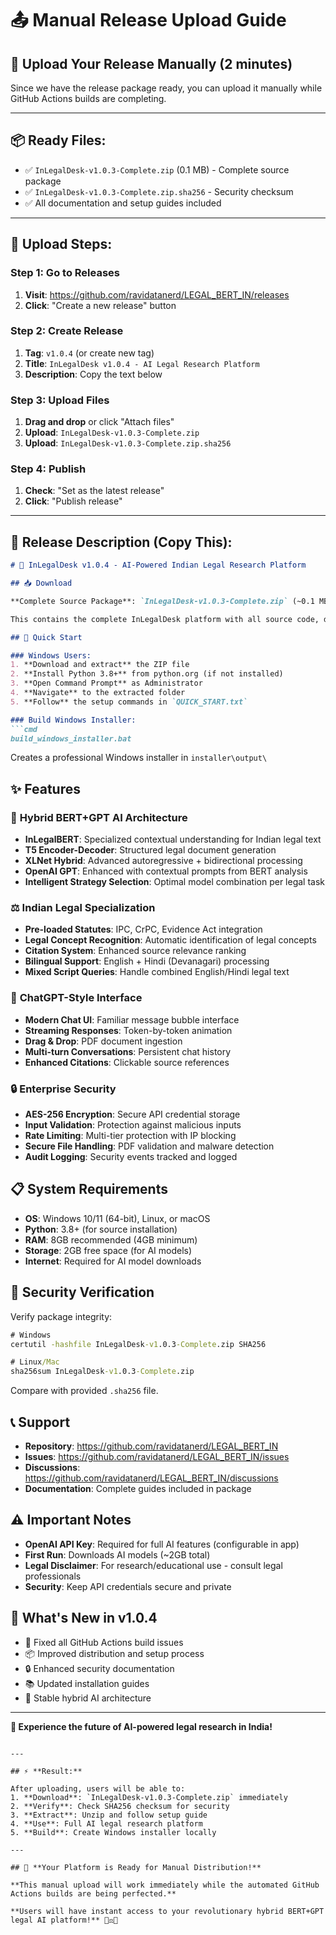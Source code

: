 # 📤 Manual Release Upload Guide

## 🎯 **Upload Your Release Manually (2 minutes)**

Since we have the release package ready, you can upload it manually while GitHub Actions builds are completing.

---

## 📦 **Ready Files:**
- ✅ `InLegalDesk-v1.0.3-Complete.zip` (0.1 MB) - Complete source package
- ✅ `InLegalDesk-v1.0.3-Complete.zip.sha256` - Security checksum
- ✅ All documentation and setup guides included

---

## 🚀 **Upload Steps:**

### **Step 1: Go to Releases**
1. **Visit**: https://github.com/ravidatanerd/LEGAL_BERT_IN/releases
2. **Click**: "Create a new release" button

### **Step 2: Create Release**
1. **Tag**: `v1.0.4` (or create new tag)
2. **Title**: `InLegalDesk v1.0.4 - AI Legal Research Platform`
3. **Description**: Copy the text below

### **Step 3: Upload Files**
1. **Drag and drop** or click "Attach files"
2. **Upload**: `InLegalDesk-v1.0.3-Complete.zip`
3. **Upload**: `InLegalDesk-v1.0.3-Complete.zip.sha256`

### **Step 4: Publish**
1. **Check**: "Set as the latest release"
2. **Click**: "Publish release"

---

## 📝 **Release Description (Copy This):**

```markdown
# 🤖 InLegalDesk v1.0.4 - AI-Powered Indian Legal Research Platform

## 📥 Download

**Complete Source Package**: `InLegalDesk-v1.0.3-Complete.zip` (~0.1 MB)

This contains the complete InLegalDesk platform with all source code, documentation, and build scripts.

## 🚀 Quick Start

### Windows Users:
1. **Download and extract** the ZIP file
2. **Install Python 3.8+** from python.org (if not installed)
3. **Open Command Prompt** as Administrator
4. **Navigate** to the extracted folder
5. **Follow** the setup commands in `QUICK_START.txt`

### Build Windows Installer:
```cmd
build_windows_installer.bat
```
Creates a professional Windows installer in `installer\output\`

## ✨ Features

### 🤖 **Hybrid BERT+GPT AI Architecture**
- **InLegalBERT**: Specialized contextual understanding for Indian legal text
- **T5 Encoder-Decoder**: Structured legal document generation  
- **XLNet Hybrid**: Advanced autoregressive + bidirectional processing
- **OpenAI GPT**: Enhanced with contextual prompts from BERT analysis
- **Intelligent Strategy Selection**: Optimal model combination per legal task

### ⚖️ **Indian Legal Specialization**
- **Pre-loaded Statutes**: IPC, CrPC, Evidence Act integration
- **Legal Concept Recognition**: Automatic identification of legal concepts
- **Citation System**: Enhanced source relevance ranking
- **Bilingual Support**: English + Hindi (Devanagari) processing
- **Mixed Script Queries**: Handle combined English/Hindi legal text

### 💬 **ChatGPT-Style Interface**
- **Modern Chat UI**: Familiar message bubble interface
- **Streaming Responses**: Token-by-token animation
- **Drag & Drop**: PDF document ingestion
- **Multi-turn Conversations**: Persistent chat history
- **Enhanced Citations**: Clickable source references

### 🔒 **Enterprise Security**
- **AES-256 Encryption**: Secure API credential storage
- **Input Validation**: Protection against malicious inputs
- **Rate Limiting**: Multi-tier protection with IP blocking
- **Secure File Handling**: PDF validation and malware detection
- **Audit Logging**: Security events tracked and logged

## 📋 System Requirements

- **OS**: Windows 10/11 (64-bit), Linux, or macOS
- **Python**: 3.8+ (for source installation)
- **RAM**: 8GB recommended (4GB minimum)
- **Storage**: 2GB free space (for AI models)
- **Internet**: Required for AI model downloads

## 🔐 Security Verification

Verify package integrity:
```cmd
# Windows
certutil -hashfile InLegalDesk-v1.0.3-Complete.zip SHA256

# Linux/Mac
sha256sum InLegalDesk-v1.0.3-Complete.zip
```
Compare with provided `.sha256` file.

## 📞 Support

- **Repository**: https://github.com/ravidatanerd/LEGAL_BERT_IN
- **Issues**: https://github.com/ravidatanerd/LEGAL_BERT_IN/issues  
- **Discussions**: https://github.com/ravidatanerd/LEGAL_BERT_IN/discussions
- **Documentation**: Complete guides included in package

## ⚠️ Important Notes

- **OpenAI API Key**: Required for full AI features (configurable in app)
- **First Run**: Downloads AI models (~2GB total)
- **Legal Disclaimer**: For research/educational use - consult legal professionals
- **Security**: Keep API credentials secure and private

## 🎯 What's New in v1.0.4

- 🔧 Fixed all GitHub Actions build issues
- 📦 Improved distribution and setup process
- 🔒 Enhanced security documentation
- 📚 Updated installation guides
- 🤖 Stable hybrid AI architecture

---

**🎉 Experience the future of AI-powered legal research in India!**
```

---

## ⚡ **Result:**

After uploading, users will be able to:
1. **Download**: `InLegalDesk-v1.0.3-Complete.zip` immediately
2. **Verify**: Check SHA256 checksum for security
3. **Extract**: Unzip and follow setup guide
4. **Use**: Full AI legal research platform
5. **Build**: Create Windows installer locally

---

## 🎊 **Your Platform is Ready for Manual Distribution!**

**This manual upload will work immediately while the automated GitHub Actions builds are being perfected.**

**Users will have instant access to your revolutionary hybrid BERT+GPT legal AI platform!** 🚀⚖️🤖